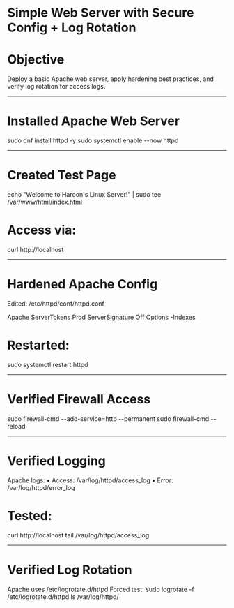 # Simple Web Server with Secure Config + Log Rotation

# Objective

Deploy a basic Apache web server, apply hardening best practices, and verify log rotation for access logs.

---

# Installed Apache Web Server
sudo dnf install httpd -y
sudo systemctl enable --now httpd

---------------------------------

# Created Test Page
echo "Welcome to Haroon's Linux Server!" | sudo tee /var/www/html/index.html

# Access via:
curl http://localhost
________________________________________

# Hardened Apache Config
Edited: /etc/httpd/conf/httpd.conf

Apache
ServerTokens Prod
ServerSignature Off
Options -Indexes

# Restarted:
sudo systemctl restart httpd
________________________________________

# Verified Firewall Access
sudo firewall-cmd --add-service=http --permanent
sudo firewall-cmd --reload
________________________________________

# Verified Logging
Apache logs:
•	Access: /var/log/httpd/access_log
•	Error: /var/log/httpd/error_log

# Tested:
curl http://localhost
tail /var/log/httpd/access_log
________________________________________

# Verified Log Rotation
Apache uses /etc/logrotate.d/httpd
Forced test:
sudo logrotate -f /etc/logrotate.d/httpd
ls /var/log/httpd/

